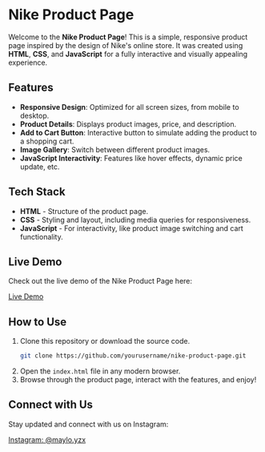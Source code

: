 # Nike Product Page

Welcome to the **Nike Product Page**! This is a simple, responsive product page inspired by the design of Nike's online store. It was created using **HTML**, **CSS**, and **JavaScript** for a fully interactive and visually appealing experience.

## Features

- **Responsive Design**: Optimized for all screen sizes, from mobile to desktop.
- **Product Details**: Displays product images, price, and description.
- **Add to Cart Button**: Interactive button to simulate adding the product to a shopping cart.
- **Image Gallery**: Switch between different product images.
- **JavaScript Interactivity**: Features like hover effects, dynamic price update, etc.

## Tech Stack

- **HTML** - Structure of the product page.
- **CSS** - Styling and layout, including media queries for responsiveness.
- **JavaScript** - For interactivity, like product image switching and cart functionality.

## Live Demo

Check out the live demo of the Nike Product Page here:

[Live Demo]()

## How to Use

1. Clone this repository or download the source code.
    ```bash
    git clone https://github.com/yourusername/nike-product-page.git
    ```
2. Open the `index.html` file in any modern browser.
3. Browse through the product page, interact with the features, and enjoy!

## Connect with Us

Stay updated and connect with us on Instagram:

[Instagram: @maylo.yzx](https://www.instagram.com/maylo.yzx)

